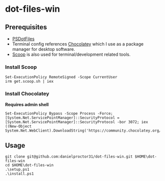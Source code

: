 # dot-files-win

## Prerequisites

- [PSDotFiles](https://github.com/ralish/PSDotFiles)
- Terminal config references [Chocolatey](https://chocolatey.org/install) which I use as a package manager for desktop software.
- [Scoop](https://scoop.sh/) is also used for terminal/development related tools.

### Install Scoop

```
Set-ExecutionPolicy RemoteSigned -Scope CurrentUser
irm get.scoop.sh | iex
```

### Install Chocolatey

**Requires admin shell**
```
Set-ExecutionPolicy Bypass -Scope Process -Force; [System.Net.ServicePointManager]::SecurityProtocol = [System.Net.ServicePointManager]::SecurityProtocol -bor 3072; iex ((New-Object System.Net.WebClient).DownloadString('https://community.chocolatey.org/install.ps1'))
```

## Usage

```
git clone git@github.com:danielproctor31/dot-files-win.git $HOME\dot-files-win
cd $HOME\dot-files-win
.\setup.ps1
.\install.ps1
```
